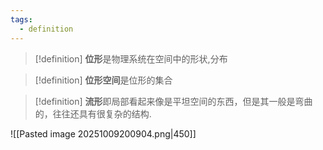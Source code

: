 ```yaml
---
tags:
  - definition
---
```

>[!definition] 
>**位形**是物理系统在空间中的形状,分布

>[!definition]
>**位形空间**是位形的集合

>[!definition]
>**流形**即局部看起来像是平坦空间的东西，但是其一般是弯曲的，往往还具有很复杂的结构.

![[Pasted image 20251009200904.png|450]]

